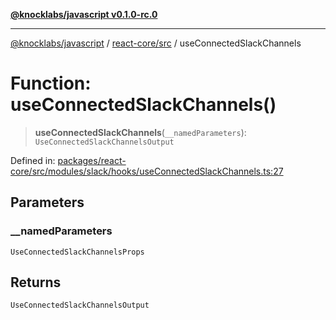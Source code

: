 [**@knocklabs/javascript v0.1.0-rc.0**](../../../README.md)

***

[@knocklabs/javascript](../../../modules.md) / [react-core/src](../README.md) / useConnectedSlackChannels

# Function: useConnectedSlackChannels()

> **useConnectedSlackChannels**(`__namedParameters`): `UseConnectedSlackChannelsOutput`

Defined in: [packages/react-core/src/modules/slack/hooks/useConnectedSlackChannels.ts:27](https://github.com/knocklabs/javascript/blob/main/packages/react-core/src/modules/slack/hooks/useConnectedSlackChannels.ts#L27)

## Parameters

### \_\_namedParameters

`UseConnectedSlackChannelsProps`

## Returns

`UseConnectedSlackChannelsOutput`
